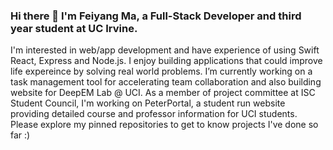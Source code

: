 ### Hi there 👋 I'm Feiyang Ma, a Full-Stack Developer and third year student at UC Irvine. 
I'm interested in web/app development and have experience of using Swift React, Express and Node.js. I enjoy building applications that could improve life expereince by solving real world problems. I’m currently working on a task management tool for accelerating team collaboration and also building website for DeepEM Lab @ UCI. As a member of project committee at ISC Student Council, I'm working on PeterPortal, a student run website providing detailed course and professor information for UCI students. Please explore my pinned repositories to get to know projects I've done so far :)


<!--
**MFYLM/MFYLM** is a ✨ _special_ ✨ repository because its `README.md` (this file) appears on your GitHub profile.

Here are some ideas to get you started:

Contact me on Linkedin, view my resume or send me an email!

- 🔭 I’m currently working on ...
- 🌱 I’m currently learning ...
- 👯 I’m looking to collaborate on ...
- 🤔 I’m looking for help with ...
- 💬 Ask me about ...
- 📫 How to reach me: ...
- 😄 Pronouns: ...
- ⚡ Fun fact: ...
-->
